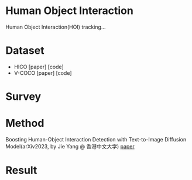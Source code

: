 # Human Object Interaction
Human Object Interaction(HOI) tracking...

# Dataset
- HICO [paper] [code]
- V-COCO [paper] [code]

# Survey

# Method
Boosting Human-Object Interaction Detection with Text-to-Image Diffusion Model(arXiv2023, by Jie Yang @ 香港中文大学) [paper](https://arxiv.org/pdf/2305.12252)

# Result
